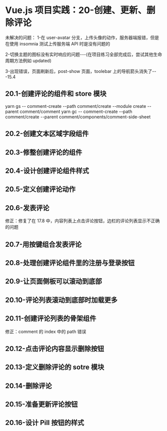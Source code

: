 # Vue.js 项目实践：20-创建、更新、删除评论

未解决的问题：
1-在 user-avatar 分支，上传头像的动作，服务器端报错，但是在使用 insomnia 测试上传服务端 API 时是没有问题的

2-切换主题的图标没有实时响应的问题---(在项目练习全部完成后，尝试其他生命周期方法例如 updated)

3-出现错误，页面刷新后，post-show 页面，toolebar 上的导航箭头消失了---15.4

## 20.1-创建评论的组件和 store 模块

yarn gs -- comment-create --path comment/create --module create --parent comment/comment
yarn gc -- comment-create --path comment/create --parent comment/components/comment-side-sheet

## 20.2-创建文本区域字段组件

## 20.3-修整创建评论的组件

## 20.4-设计创建评论组件样式

## 20.5-定义创建评论动作

## 20.6-发表评论

修正：修复了在 17.8 中，内容列表上点击评论按钮，边栏的评论列表显示不正确的问题

## 20.7-用按键组合发表评论

## 20.8-处理创建评论组件里的注册与登录按钮

## 20.9-让页面侧板可以滚动到底部

## 20.10-评论列表滚动到底部时加载更多

## 20.11-创建评论列表的骨架组件

修正：comment 的 index 中的 path 错误

## 20.12-点击评论内容显示删除按钮

## 20.13-定义删除评论的 sotre 模块

## 20.14-删除评论

## 20.15-准备更新评论按钮

## 20.16-设计 Pill 按钮的样式
